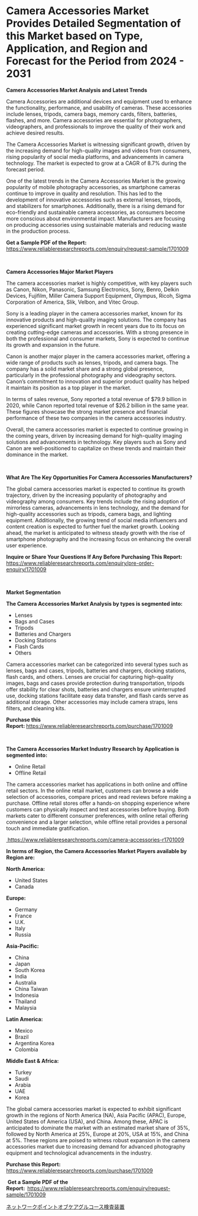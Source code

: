 <p><h1>Camera Accessories Market Provides Detailed Segmentation of this Market based on Type, Application, and Region and Forecast for the Period from 2024 - 2031</h1></p><p><strong>Camera Accessories Market Analysis and Latest Trends</strong></p>
<p><p>Camera Accessories are additional devices and equipment used to enhance the functionality, performance, and usability of cameras. These accessories include lenses, tripods, camera bags, memory cards, filters, batteries, flashes, and more. Camera accessories are essential for photographers, videographers, and professionals to improve the quality of their work and achieve desired results.</p><p>The Camera Accessories Market is witnessing significant growth, driven by the increasing demand for high-quality images and videos from consumers, rising popularity of social media platforms, and advancements in camera technology. The market is expected to grow at a CAGR of 8.7% during the forecast period.</p><p>One of the latest trends in the Camera Accessories Market is the growing popularity of mobile photography accessories, as smartphone cameras continue to improve in quality and resolution. This has led to the development of innovative accessories such as external lenses, tripods, and stabilizers for smartphones. Additionally, there is a rising demand for eco-friendly and sustainable camera accessories, as consumers become more conscious about environmental impact. Manufacturers are focusing on producing accessories using sustainable materials and reducing waste in the production process.</p></p>
<p><strong>Get a Sample PDF of the Report:&nbsp;</strong> <a href="https://www.reliableresearchreports.com/enquiry/request-sample/1701009">https://www.reliableresearchreports.com/enquiry/request-sample/1701009</a></p>
<p>&nbsp;</p>
<p><strong>Camera Accessories Major Market Players</strong></p>
<p><p>The camera accessories market is highly competitive, with key players such as Canon, Nikon, Panasonic, Samsung Electronics, Sony, Benro, Delkin Devices, Fujifilm, Miller Camera Support Equipment, Olympus, Ricoh, Sigma Corporation of America, Slik, Velbon, and Vitec Group.</p><p>Sony is a leading player in the camera accessories market, known for its innovative products and high-quality imaging solutions. The company has experienced significant market growth in recent years due to its focus on creating cutting-edge cameras and accessories. With a strong presence in both the professional and consumer markets, Sony is expected to continue its growth and expansion in the future.</p><p>Canon is another major player in the camera accessories market, offering a wide range of products such as lenses, tripods, and camera bags. The company has a solid market share and a strong global presence, particularly in the professional photography and videography sectors. Canon’s commitment to innovation and superior product quality has helped it maintain its position as a top player in the market.</p><p>In terms of sales revenue, Sony reported a total revenue of $79.9 billion in 2020, while Canon reported total revenue of $26.2 billion in the same year. These figures showcase the strong market presence and financial performance of these two companies in the camera accessories industry.</p><p>Overall, the camera accessories market is expected to continue growing in the coming years, driven by increasing demand for high-quality imaging solutions and advancements in technology. Key players such as Sony and Canon are well-positioned to capitalize on these trends and maintain their dominance in the market.</p></p>
<p>&nbsp;</p>
<p><strong>What Are The Key Opportunities For Camera Accessories Manufacturers?</strong></p>
<p><p>The global camera accessories market is expected to continue its growth trajectory, driven by the increasing popularity of photography and videography among consumers. Key trends include the rising adoption of mirrorless cameras, advancements in lens technology, and the demand for high-quality accessories such as tripods, camera bags, and lighting equipment. Additionally, the growing trend of social media influencers and content creation is expected to further fuel the market growth. Looking ahead, the market is anticipated to witness steady growth with the rise of smartphone photography and the increasing focus on enhancing the overall user experience.</p></p>
<p><strong>Inquire or Share Your Questions If Any Before Purchasing This Report:</strong> <a href="https://www.reliableresearchreports.com/enquiry/pre-order-enquiry/1701009">https://www.reliableresearchreports.com/enquiry/pre-order-enquiry/1701009</a></p>
<p>&nbsp;</p>
<p><strong>Market Segmentation</strong></p>
<p><strong>The Camera Accessories Market Analysis by types is segmented into:</strong></p>
<p><ul><li>Lenses</li><li>Bags and Cases</li><li>Tripods</li><li>Batteries and Chargers</li><li>Docking Stations</li><li>Flash Cards</li><li>Others</li></ul></p>
<p><p>Camera accessories market can be categorized into several types such as lenses, bags and cases, tripods, batteries and chargers, docking stations, flash cards, and others. Lenses are crucial for capturing high-quality images, bags and cases provide protection during transportation, tripods offer stability for clear shots, batteries and chargers ensure uninterrupted use, docking stations facilitate easy data transfer, and flash cards serve as additional storage. Other accessories may include camera straps, lens filters, and cleaning kits.</p></p>
<p><strong>Purchase this Report:&nbsp;</strong><a href="https://www.reliableresearchreports.com/purchase/1701009">https://www.reliableresearchreports.com/purchase/1701009</a></p>
<p>&nbsp;</p>
<p><strong>The Camera Accessories Market Industry Research by Application is segmented into:</strong></p>
<p><ul><li>Online Retail</li><li>Offline Retail</li></ul></p>
<p><p>The camera accessories market has applications in both online and offline retail sectors. In the online retail market, customers can browse a wide selection of accessories, compare prices and read reviews before making a purchase. Offline retail stores offer a hands-on shopping experience where customers can physically inspect and test accessories before buying. Both markets cater to different consumer preferences, with online retail offering convenience and a larger selection, while offline retail provides a personal touch and immediate gratification.</p></p>
<p><a href="https://www.reliableresearchreports.com/camera-accessories-r1701009">&nbsp;https://www.reliableresearchreports.com/camera-accessories-r1701009</a></p>
<p><strong>In terms of Region, the Camera Accessories Market Players available by Region are:</strong></p>
<p>
    <p> <strong> North America: </strong>
        <ul>
            <li>United States</li>
            <li>Canada</li>
        </ul>
        </p> 
    <p> <strong> Europe: </strong>
        <ul>
            <li>Germany</li>
            <li>France</li>
            <li>U.K.</li>
            <li>Italy</li>
            <li>Russia</li>
        </ul>
        </p> 
    <p> <strong> Asia-Pacific: </strong>
        <ul>
            <li>China</li>
            <li>Japan</li>
            <li>South Korea</li>
            <li>India</li>
            <li>Australia</li>
            <li>China Taiwan</li>
            <li>Indonesia</li>
            <li>Thailand</li>
            <li>Malaysia</li>
        </ul>
        </p> 
    <p> <strong> Latin America: </strong>
        <ul>
            <li>Mexico</li>
            <li>Brazil</li>
            <li>Argentina Korea</li>
            <li>Colombia</li>
        </ul>
        </p> 
    <p> <strong> Middle East & Africa: </strong>
        <ul>
            <li>Turkey</li>
            <li>Saudi</li>
            <li>Arabia</li>
            <li>UAE</li>
            <li>Korea</li>
        </ul>
    </p>
    </p>
<p><p>The global camera accessories market is expected to exhibit significant growth in the regions of North America (NA), Asia Pacific (APAC), Europe, United States of America (USA), and China. Among these, APAC is anticipated to dominate the market with an estimated market share of 35%, followed by North America at 25%, Europe at 20%, USA at 15%, and China at 5%. These regions are poised to witness robust expansion in the camera accessories market due to increasing demand for advanced photography equipment and technological advancements in the industry.</p></p>
<p><strong>Purchase this Report: </strong><a href="https://www.reliableresearchreports.com/purchase/1701009">https://www.reliableresearchreports.com/purchase/1701009</a></p>
<p>&nbsp;<strong>Get a Sample PDF of the Report:&nbsp;&nbsp;</strong><a href="https://www.reliableresearchreports.com/enquiry/request-sample/1701009">https://www.reliableresearchreports.com/enquiry/request-sample/1701009</a></p>
<p><strong></strong></p>
<p><p><a href="https://github.com/RandallRunte2023/Market-Research-Report-List-1/blob/main/6515116141906.md">ネットワークポイントオブケアグルコース検査装置</a></p></p>